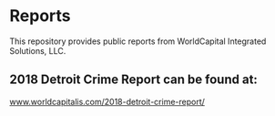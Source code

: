 # Reports
This repository provides public reports from WorldCapital Integrated Solutions, LLC. 



## 2018 Detroit Crime Report can be found at:
www.worldcapitalis.com/2018-detroit-crime-report/
